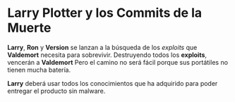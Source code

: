 # Larry Plotter y los Commits de la Muerte

**Larry**, **Ron** y **Version** se lanzan a la búsqueda de los *exploits*
que **Valdemort** necesita para sobrevivir.
Destruyendo todos los **exploits**, vencerán a **Valdemort**
Pero el camino no será fácil porque sus portátiles no tienen mucha 
batería.

**Larry** deberá usar todos los conocimientos que ha adquirido para poder 
entregar el producto sin malware.
